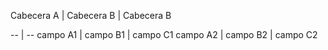 Cabecera A | Cabecera B | Cabecera B
 
-- | --
campo A1 | campo B1 | campo C1
campo A2 | campo B2 | campo C2
